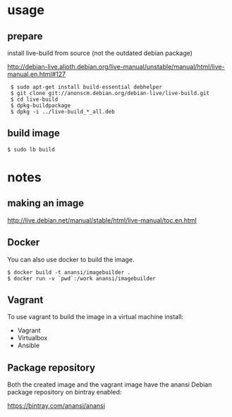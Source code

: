 # usage

## prepare

install live-build from source (not the outdated debian package)

http://debian-live.alioth.debian.org/live-manual/unstable/manual/html/live-manual.en.html#127

```
 $ sudo apt-get install build-essential debhelper
 $ git clone git://anonscm.debian.org/debian-live/live-build.git
 $ cd live-build
 $ dpkg-buildpackage
 $ dpkg -i ../live-build_*_all.deb
```

## build image

```
$ sudo lb build
```

# notes

## making an image

http://live.debian.net/manual/stable/html/live-manual/toc.en.html


## Docker

You can also use docker to build the image.

```
$ docker build -t anansi/imagebuilder .
$ docker run -v `pwd`:/work anansi/imagebuilder
```

## Vagrant

To use vagrant to build the image in a virtual machine install:
* Vagrant
* Virtualbox
* Ansible


## Package repository

Both the created image and the vagrant image have the anansi Debian
package repository on bintray enabled:

https://bintray.com/anansi/anansi
